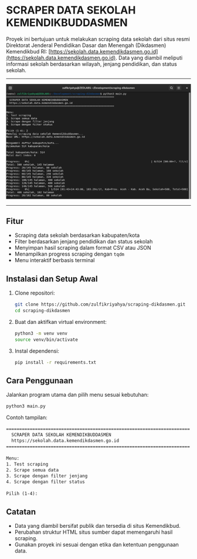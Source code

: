 # SCRAPER DATA SEKOLAH KEMENDIKBUDDASMEN

Proyek ini bertujuan untuk melakukan scraping data sekolah dari situs resmi Direktorat Jenderal Pendidikan Dasar dan Menengah (Dikdasmen) Kemendikbud RI: [https://sekolah.data.kemendikdasmen.go.id](https://sekolah.data.kemendikdasmen.go.id). Data yang diambil meliputi informasi sekolah berdasarkan wilayah, jenjang pendidikan, dan status sekolah.

---

![Screenshoot](./screenshoot.png)

---

## Fitur

- Scraping data sekolah berdasarkan kabupaten/kota
- Filter berdasarkan jenjang pendidikan dan status sekolah
- Menyimpan hasil scraping dalam format CSV atau JSON
- Menampilkan progress scraping dengan `tqdm`
- Menu interaktif berbasis terminal

## Instalasi dan Setup Awal

1. Clone repositori:

   ```bash
   git clone https://github.com/zulfikriyahya/scraping-dikdasmen.git
   cd scraping-dikdasmen
   ```

2. Buat dan aktifkan virtual environment:

   ```bash
   python3 -m venv venv
   source venv/bin/activate
   ```

3. Instal dependensi:

   ```bash
   pip install -r requirements.txt
   ```

## Cara Penggunaan

Jalankan program utama dan pilih menu sesuai kebutuhan:

```bash
python3 main.py
```

Contoh tampilan:

```
======================================================================
  SCRAPER DATA SEKOLAH KEMENDIKBUDDASMEN
  https://sekolah.data.kemendikdasmen.go.id
======================================================================

Menu:
1. Test scraping
2. Scrape semua data
3. Scrape dengan filter jenjang
4. Scrape dengan filter status

Pilih (1-4):
```

## Catatan

- Data yang diambil bersifat publik dan tersedia di situs Kemendikbud.
- Perubahan struktur HTML situs sumber dapat memengaruhi hasil scraping.
- Gunakan proyek ini sesuai dengan etika dan ketentuan penggunaan data.
